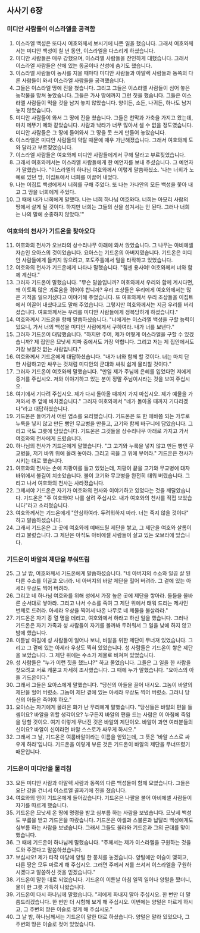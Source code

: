 ## 사사기 6장

### 미디안 사람들이 이스라엘을 공격함
1. 이스라엘 백성은 또다시 여호와께서 보시기에 나쁜 일을 했습니다. 그래서 여호와께서는 미디안 백성이 칠 년 동안, 이스라엘을 다스리게 하셨습니다.
2. 미디안 사람들은 매우 강했으며, 이스라엘 사람들을 잔인하게 대했습니다. 그래서 이스라엘 사람들은 산에 있는 동굴이나 산성에 숨기도 했습니다.
3. 이스라엘 사람들이 농사를 지을 때마다 미디안 사람들과 아말렉 사람들과 동쪽의 다른 사람들이 와서 이스라엘 사람들을 공격했습니다.
4. 그들은 이스라엘 땅에 진을 쳤습니다. 그리고 그들은 이스라엘 사람들이 심어 놓은 농작물을 망쳐 놓았습니다. 그들은 가사 땅에까지 그런 짓을 했습니다. 그들은 이스라엘 사람들이 먹을 것을 남겨 놓지 않았습니다. 양이든, 소든, 나귀든, 하나도 남겨 놓지 않았습니다.
5. 미디안 사람들이 와서 그 땅에 진을 쳤습니다. 그들은 천막과 가축을 가지고 왔는데, 마치 메뚜기 떼와 같았습니다. 사람과 낙타가 너무 많아서 셀 수 없을 정도였습니다. 미디안 사람들은 그 땅에 들어와서 그 땅을 못 쓰게 만들어 놓았습니다.
6. 이스라엘은 미디안 사람들의 약탈 때문에 매우 가난해졌습니다. 그래서 여호와께 도와 달라고 부르짖었습니다.
7. 이스라엘 사람들은 여호와께 미디안 사람들에게서 구해 달라고 부르짖었습니다.
8. 그래서 여호와께서는 이스라엘 사람들에게 한 예언자를 보내 주셨습니다. 그 예언자가 말했습니다. "이스라엘의 하나님 여호와께서 이렇게 말씀하셨소. '나는 너희가 노예로 있던 땅, 이집트에서 너희를 이끌어 내었다.
9. 나는 이집트 백성에게서 너희를 구해 주었다. 또 나는 가나안의 모든 백성을 쫓아 내고 그 땅을 너희에게 주었다.
10. 그 때에 내가 너희에게 말했다. 나는 너희 하나님 여호와다. 너희는 아모리 사람의 땅에서 살게 될 것이다. 하지만 너희는 그들의 신을 섬겨서는 안 된다. 그러나 너희는 나의 말에 순종하지 않았다.'"
### 여호와의 천사가 기드온을 찾아오다
11. 여호와의 천사가 오브라의 상수리나무 아래에 와서 앉았습니다. 그 나무는 아비에셀 자손인 요아스의 것이었습니다. 요아스는 기드온의 아버지였습니다. 기드온은 미디안 사람들에게 들키지 않으려고, 포도주틀에서 밀을 타작하고 있었습니다.
12. 여호와의 천사가 기드온에게 나타나 말했습니다. "힘센 용사여! 여호와께서 너와 함께 계신다."
13. 그러자 기드온이 말했습니다. "무슨 말씀입니까? 여호와께서 우리와 함께 계시다면, 왜 이토록 많은 괴로움을 겪어야 합니까? 우리 조상들은 우리에게 여호와께서는 많은 기적을 일으키셨다고 이야기해 주었습니다. 또 여호와께서 우리 조상들을 이집트에서 이끌어 내셨다고도 말해 주었습니다. 그렇지만 여호와께서는 지금 우리를 버리셨습니다. 여호와께서는 우리를 미디안 사람들에게 정복당하게 하셨습니다."
14. 여호와께서 기드온을 향해 말씀하셨습니다. "너에게는 이스라엘 백성을 구할 능력이 있으니, 가서 너의 백성을 미디안 사람에게서 구하여라. 내가 너를 보낸다."
15. 그러자 기드온이 대답했습니다. "하지만 주여, 제가 어떻게 이스라엘을 구할 수 있겠습니까? 제 집안은 므낫세 지파 중에서도 가장 약합니다. 그리고 저는 제 집안에서도 가장 보잘것 없는 사람입니다."
16. 여호와께서 기드온에게 대답하셨습니다. "내가 너와 함께 할 것이다. 너는 마치 단 한 사람하고만 싸우는 것처럼 미디안의 군대와 싸워 쉽게 물리칠 것이다."
17. 그러자 기드온이 여호와께 말했습니다. "만일 제가 주님께 은혜를 입었다면 저에게 증거를 주십시오. 저와 이야기하고 있는 분이 정말 주님이시라는 것을 보여 주십시오.
18. 여기에서 기다려 주십시오. 제가 다시 돌아올 때까지 가지 마십시오. 제가 예물을 가져와서 주 앞에 바치겠습니다." 그러자 여호와께서 "네가 돌아올 때까지 기다리겠다"라고 대답하셨습니다.
19. 기드온은 들어가서 어린 염소를 요리했습니다. 기드온은 또 한 에바쯤 되는 가루로 누룩을 넣지 않고 만든 빵인 무교병을 만들고, 고기와 함께 바구니에 담았습니다. 그리고 국도 그릇에 담았습니다. 기드온은 그것들을 상수리나무 아래로 가지고 가서 여호와의 천사에게 드렸습니다.
20. 하나님의 천사가 기드온에게 말했습니다. "그 고기와 누룩을 넣지 않고 만든 빵인 무교병을, 저기 바위 위에 올려 놓아라. 그리고 국을 그 위에 부어라." 기드온은 천사가 시키는 대로 했습니다.
21. 여호와의 천사는 손에 지팡이를 들고 있었는데, 지팡이 끝을 고기와 무교병에 대자 바위에서 불길이 치솟았습니다. 불이 고기와 무교병을 완전히 태워 버렸습니다. 그리고 나서 여호와의 천사는 사라졌습니다.
22. 그제서야 기드온은 자기가 여호와의 천사와 이야기하고 있었다는 것을 깨달았습니다. 기드온은 "주 여호와여! 나를 살려 주십시오. 내가 여호와의 천사를 직접 보았습니다"라고 소리쳤습니다.
23. 여호와께서는 기드온에게 "안심하여라. 두려워하지 마라. 너는 죽지 않을 것이다" 하고 말씀하셨습니다.
24. 그래서 기드온은 그 곳에 여호와께 예배드릴 제단을 쌓고, 그 제단을 여호와 살롬이라고 불렀습니다. 그 제단은 아직도 아비에셀 사람들이 살고 있는 오브라에 있습니다.
### 기드온이 바알의 제단을 부숴뜨림
25. 그 날 밤, 여호와께서 기드온에게 말씀하셨습니다. "네 아버지의 수소와 일곱 살 된 다른 수소를 이끌고 오너라. 네 아버지의 바알 제단을 헐어 버려라. 그 곁에 있는 아세라 우상도 찍어 버려라.
26. 그리고 네 하나님 여호와를 위해 성에서 가장 높은 곳에 제단을 쌓아라. 돌들을 올바른 순서대로 쌓아라. 그리고 나서 수소를 죽여 그 제단 위에서 태워 드리는 제사인 번제로 드려라. 아세라 우상을 찍어서 나온 나무로 네 제물을 불살라라."
27. 기드온은 자기 종 열 명을 데리고, 여호와께서 하라고 하신 일을 했습니다. 그러나 기드온은 자기 가족과 성 사람들이 자기를 볼까봐 두려워서 그 일을 낮에 하지 않고 밤에 했습니다.
28. 이튿날 아침에 성 사람들이 일어나 보니, 바알을 위한 제단이 무너져 있었습니다. 그리고 그 곁에 있는 아세라 우상도 찍혀 있었습니다. 성 사람들은 기드온이 쌓은 제단을 보았습니다. 그 제단 위에는 수소가 제물로 바쳐져 있었습니다.
29. 성 사람들은 "누가 이런 짓을 했느냐?" 하고 물었습니다. 그들은 그 일을 한 사람을 찾으려고 서로 캐묻고 자세히 조사했습니다. 그 때에 누가 말했습니다. "요아스의 아들 기드온이다."
30. 그래서 그들은 요아스에게 말했습니다. "당신의 아들을 끌어 내시오. 그놈이 바알의 제단을 헐어 버렸소. 그놈이 제단 곁에 있는 아세라 우상도 찍어 버렸소. 그러니 당신의 아들은 죽어야 하오."
31. 요아스는 자기에게 몰려온 화가 난 무리에게 말했습니다. "당신들은 바알의 편을 들 셈이요? 바알을 위할 생각이요? 누구든지 바알의 편을 드는 사람은 이 아침에 죽임을 당할 것이오. 여기 이렇게 무너진 것은 바알의 제단이오. 바알이 과연 여러분들의 신이요? 바알이 신이라면 바알 스스로가 싸우게 하시오."
32. 그래서 그 날, 기드온은 여룹바알이라는 이름을 얻었는데, 그 뜻은 '바알 스스로 싸우게 하라'입니다. 기드온을 이렇게 부른 것은 기드온이 바알의 제단을 무너뜨렸기 때문입니다.
### 기드온이 미디안을 물리침
33. 모든 미디안 사람과 아말렉 사람과 동쪽의 다른 백성들이 함께 모였습니다. 그들은 요단 강을 건너서 이스르엘 골짜기에 진을 쳤습니다.
34. 여호와의 영이 기드온에게 들어갔습니다. 기드온은 나팔을 불어 아비에셀 사람들이 자기를 따르게 했습니다.
35. 기드온은 므낫세 온 땅에 명령을 받고 심부름 하는 사람을 보냈습니다. 므낫세 백성도 부름을 받고 기드온을 따랐습니다. 기드온은 아셀과 스불론과 납달리 백성에게도 심부름 하는 사람을 보냈습니다. 그래서 그들도 올라와 기드온과 그의 군대를 맞이했습니다.
36. 그 때에 기드온이 하나님께 말했습니다. "주께서는 제가 이스라엘을 구원하는 것을 도와 주겠다고 말씀하셨습니다.
37. 보십시오! 제가 타작 마당에 양털 한 뭉치를 놓겠습니다. 양털에만 이슬이 맺히고, 다른 땅은 모두 마르게 해 주십시오. 그러면 주께서 저를 쓰셔서 이스라엘을 구원하시겠다고 말씀하신 것을 믿겠습니다."
38. 기드온이 말한 대로 되었습니다. 기드온이 이튿날 아침 일찍 일어나 양털을 짰더니, 물이 한 그릇 가득히 나왔습니다.
39. 기드온이 다시 하나님께 말했습니다. "저에게 화내지 말아 주십시오. 한 번만 더 말씀드리겠습니다. 한 번만 더 시험해 보게 해 주십시오. 이번에는 양털은 마르게 하시고, 그 주변의 땅은 이슬로 젖게 해 주십시오."
40. 그 날 밤, 하나님께서는 기드온이 말한 대로 하셨습니다. 양털은 말라 있었으나, 그 주변의 땅은 이슬로 젖어 있었습니다.